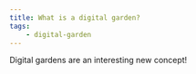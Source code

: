 ```yaml
---
title: What is a digital garden?
tags: 
	- digital-garden
---
```


Digital gardens are an interesting new concept!